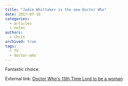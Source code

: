 ```yaml
---
title: "Jodie Whittaker is the new Doctor Who"
date: 2017-07-16
categories:
  - articles
  - notes
authors:
  - chris
archived: true
tags:
  - TV
  - doctor-who
---
```


Fantastic choice.

External link: [Doctor Who's 13th Time Lord to be a woman](http://www.bbc.co.uk/news/entertainment-arts-40624288 "external link")
